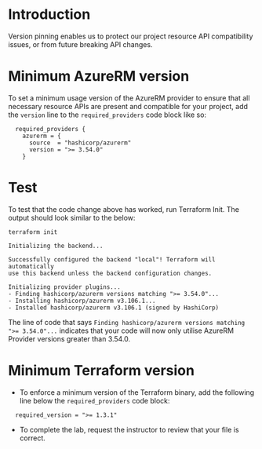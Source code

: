 # Introduction 
Version pinning enables us to protect our project resource API compatibility issues, or from future breaking API changes.

# Minimum AzureRM version
To set a minimum usage version of the AzureRM provider to ensure that all necessary resource APIs are present and compatible for your project, add the ```version``` line to the ```required_providers``` code block like so:
```
  required_providers {
    azurerm = {
      source  = "hashicorp/azurerm"
      version = ">= 3.54.0"
    }
```

# Test
To test that the code change above has worked, run Terraform Init.
The output should look similar to the below:
```
terraform init

Initializing the backend...

Successfully configured the backend "local"! Terraform will automatically
use this backend unless the backend configuration changes.

Initializing provider plugins...
- Finding hashicorp/azurerm versions matching ">= 3.54.0"...
- Installing hashicorp/azurerm v3.106.1...
- Installed hashicorp/azurerm v3.106.1 (signed by HashiCorp)
```
The line of code that says ```Finding hashicorp/azurerm versions matching ">= 3.54.0"...``` indicates that your code will now only utilise AzureRM Provider versions greater than 3.54.0.

# Minimum Terraform version
- To enforce a minimum version of the Terraform binary, add the following line below the ```required_providers``` code block:
```
  required_version = ">= 1.3.1"
```
- To complete the lab, request the instructor to review that your file is correct.
